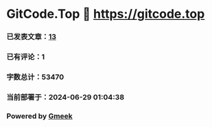 # GitCode.Top :link: https://gitcode.top 
### 已发表文章：[13](https://gitcode.top/tag.html) 
### 已有评论：1 
### 字数总计：53470 
### 当前部署于：2024-06-29 01:04:38 
### Powered by [Gmeek](https://github.com/Meekdai/Gmeek)
